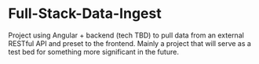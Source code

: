 # Full-Stack-Data-Ingest
Project using Angular + backend (tech TBD) to pull data from an external RESTful API and preset to the frontend. Mainly a project that will serve as a test bed for something more significant in the future.

